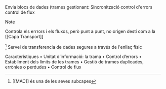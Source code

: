 Envia blocs de dades )trames
 gestionant:
	 Sincronització
	 control d'errors
	 control de flux

>[!note]
>Controla els errrors i els fluxos, però punt a punt, no origen destí com a la [[Capa Transport]]

[^1]
Servei de transferencia de dades segures a través de l'enllaç físic

Característiques
	• Unitat d’informació: la trama
	• Control d’errors
	• Establiment dels límits de les trames
	• Gestió de trames duplicades, errònies o perdudes
	• Control de flux

[^1]: [[MAC]] és una de les seves subcapes
